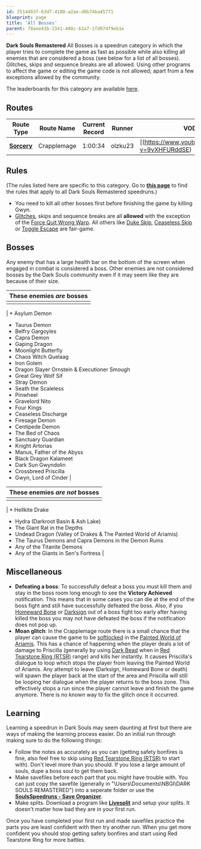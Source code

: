 ```yaml
---
id: 2514d83f-63d7-4180-a2ae-d6b74ba45771
blueprint: page
title: 'All Bosses'
parent: 78aee43b-2341-408c-b1a7-1fd074f9eb1e
---
```

**Dark Souls Remastered** All Bosses is a speedrun category in which the player tries to complete the game as fast as possible while also killing all enemies that are considered a boss (see below for a list of all bosses). Glitches, skips and sequence breaks are all allowed. Using other programs to affect the game or editing the game code is not allowed; apart from a few exceptions allowed by the community.

The leaderboards for this category are available [here](https://www.speedrun.com/darksoulsremastered/any).

## Routes

| Route Type | Route Name | Current Record | Runner | VOD |
| --- | --- | --- | --- | --- |
| [**Sorcery**](/ds1remaster/crapplemage) | Crapplemage | 1:00:34 | olzku23 | [(https://www.youtube.com/watch?v=9vXHFURddSE) |

## Rules

(The rules listed here are specific to this category. Go to [**this page**](/ds1remasterrules) to find the rules that apply to all Dark Souls Remastered speedruns.)

- You need to kill all other bosses first before finishing the game by killing Gwyn.
- [Glitches](/glitches), skips and sequence breaks are all **allowed** with the exception of the [Force Quit Wrong Warp](/darksouls/wrong-warp). All others like [Duke Skip](/darksouls/duke-skip), [Ceaseless Skip](/darksouls/ceaseless-skip) or [Toggle Escape](/darksouls/toggle-escape) are fair-game.

## Bosses

Any enemy that has a large health bar on the bottom of the screen when engaged in combat is considered a boss. Other enemies are not considered bosses by the Dark Souls community even if it may seem like they are because of their size.

| These enemies ***are*** bosses |
| --- |
|  |

| * Asylum Demon

- Taurus Demon
- Belfry Gargoyles
- Capra Demon
- Gaping Dragon
- Moonlight Butterfly
- Chaos Witch Quelaag
- Iron Golem
- Dragon Slayer Ornstein & Executioner Smough
- Great Grey Wolf Sif
- Stray Demon
- Seath the Scaleless
- Pinwheel
- Gravelord Nito
- Four Kings
- Ceaseless Discharge
- Firesage Demon
- Centipede Demon
- The Bed of Chaos
- Sanctuary Guardian
- Knight Artorias
- Manus, Father of the Abyss
- Black Dragon Kalameet
- Dark Sun Gwyndolin
- Crossbreed Priscilla
- Gwyn, Lord of Cinder |

| These enemies ***are not*** bosses |
| --- |
|  |

| * Hellkite Drake

- Hydra (Darkroot Basin & Ash Lake)
- The Giant Rat in the Depths
- Undead Dragon (Valley of Drakes & The Painted World of Ariamis)
- The Taurus Demons and Capra Demons in the Demon Ruins
- Any of the Titanite Demons
- Any of the Giants in Sen's Fortress |

## Miscellaneous

- **Defeating a boss**: To successfully defeat a boss you must kill them and stay in the boss room long enough to see the **Victory Achieved** notification. This means that in some cases you can die at the end of the boss fight and still have successfully defeated the boss. Also, if you [Homeward Bone](//darksouls.wikidot.com/homeward-bone) or [Darksign](//darksouls.wikidot.com/darksign) out of a boss fight too early after having killed the boss you may not have defeated the boss if the notification does not pop up.
- **Moan glitch**: In the Crapplemage route there is a small chance that the player can cause the game to be [softlocked](/softlock) in the [Painted World of Ariamis](//darksouls.wikidot.com/painted-world-of-ariamis). This has a chance of happening when the player deals a lot of damage to Priscilla (generally by using [Dark Bead](//darksouls.wikidot.com/dark-bead) when in [Red Tearstone Ring (RTSR)](//darksouls.wikidot.com/red-tearstone-ring) range) and kills her instantly. It causes Priscilla's dialogue to loop which stops the player from leaving the Painted World of Ariamis. Any attempt to leave (Darksign, Homeward Bone or death) will spawn the player back at the start of the area and Priscilla will still be looping her dialogue when the player returns to the boss zone. This effectively stops a run since the player cannot leave and finish the game anymore. There is no known way to fix the glitch once it occurred.

## Learning

Learning a speedrun in Dark Souls may seem daunting at first but there are ways of making the learning process easier. Do an initial run through making sure to do the following things:

- Follow the notes as accurately as you can (getting safety bonfires is fine, also feel free to skip using [Red Tearstone Ring (RTSR)](//darksouls.wikidot.com/red-tearstone-ring) to start with). Don't level more than you should. If you lose a large amount of souls, dupe a boss soul to get them back.
- Make savefiles before each part that you might have trouble with. You can just copy the savefile (generally in "\Users<YourName>\Documents\NBGI\DARK SOULS REMASTERED<Username>") into a seperate folder or use the [**SoulsSpeedruns - Save Organizer**](https://github.com/Kahmul/SoulsSpeedruns-Save-Organizer/releases).
- Make splits. Download a program like [**Livesplit**](//livesplit.org/) and setup your splits. It doesn't matter how bad they are in your first run.

Once you have completed your first run and made savefiles practice the parts you are least confident with then try another run. When you get more confident you should stop getting safety bonfires and start using Red Tearstone Ring for more battles.
